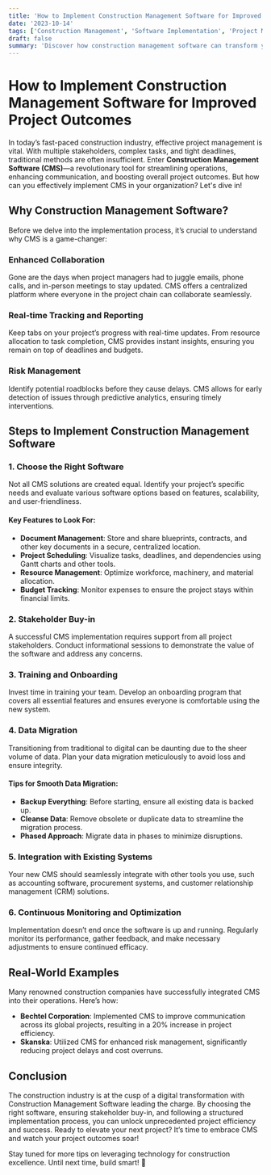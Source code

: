 ```yaml
---
title: 'How to Implement Construction Management Software for Improved Project Outcomes'
date: '2023-10-14'
tags: ['Construction Management', 'Software Implementation', 'Project Management']
draft: false
summary: 'Discover how construction management software can transform your project outcomes and the essential steps to implement it effectively.'
---
```


# How to Implement Construction Management Software for Improved Project Outcomes

In today’s fast-paced construction industry, effective project management is vital. With multiple stakeholders, complex tasks, and tight deadlines, traditional methods are often insufficient. Enter **Construction Management Software (CMS)**—a revolutionary tool for streamlining operations, enhancing communication, and boosting overall project outcomes. But how can you effectively implement CMS in your organization? Let's dive in!

## Why Construction Management Software?

Before we delve into the implementation process, it’s crucial to understand why CMS is a game-changer:

### Enhanced Collaboration
Gone are the days when project managers had to juggle emails, phone calls, and in-person meetings to stay updated. CMS offers a centralized platform where everyone in the project chain can collaborate seamlessly.

### Real-time Tracking and Reporting
Keep tabs on your project’s progress with real-time updates. From resource allocation to task completion, CMS provides instant insights, ensuring you remain on top of deadlines and budgets.

### Risk Management
Identify potential roadblocks before they cause delays. CMS allows for early detection of issues through predictive analytics, ensuring timely interventions.

## Steps to Implement Construction Management Software

### 1. Choose the Right Software
Not all CMS solutions are created equal. Identify your project’s specific needs and evaluate various software options based on features, scalability, and user-friendliness.

#### Key Features to Look For:
- **Document Management**: Store and share blueprints, contracts, and other key documents in a secure, centralized location.
- **Project Scheduling**: Visualize tasks, deadlines, and dependencies using Gantt charts and other tools.
- **Resource Management**: Optimize workforce, machinery, and material allocation.
- **Budget Tracking**: Monitor expenses to ensure the project stays within financial limits.

### 2. Stakeholder Buy-in
A successful CMS implementation requires support from all project stakeholders. Conduct informational sessions to demonstrate the value of the software and address any concerns.

### 3. Training and Onboarding
Invest time in training your team. Develop an onboarding program that covers all essential features and ensures everyone is comfortable using the new system.

### 4. Data Migration
Transitioning from traditional to digital can be daunting due to the sheer volume of data. Plan your data migration meticulously to avoid loss and ensure integrity.

#### Tips for Smooth Data Migration:
- **Backup Everything**: Before starting, ensure all existing data is backed up.
- **Cleanse Data**: Remove obsolete or duplicate data to streamline the migration process.
- **Phased Approach**: Migrate data in phases to minimize disruptions.

### 5. Integration with Existing Systems
Your new CMS should seamlessly integrate with other tools you use, such as accounting software, procurement systems, and customer relationship management (CRM) solutions.

### 6. Continuous Monitoring and Optimization
Implementation doesn’t end once the software is up and running. Regularly monitor its performance, gather feedback, and make necessary adjustments to ensure continued efficacy.

## Real-World Examples

Many renowned construction companies have successfully integrated CMS into their operations. Here’s how:

- **Bechtel Corporation**: Implemented CMS to improve communication across its global projects, resulting in a 20% increase in project efficiency.
- **Skanska**: Utilized CMS for enhanced risk management, significantly reducing project delays and cost overruns.

## Conclusion

The construction industry is at the cusp of a digital transformation with Construction Management Software leading the charge. By choosing the right software, ensuring stakeholder buy-in, and following a structured implementation process, you can unlock unprecedented project efficiency and success. Ready to elevate your next project? It’s time to embrace CMS and watch your project outcomes soar!

Stay tuned for more tips on leveraging technology for construction excellence. Until next time, build smart! 🚀